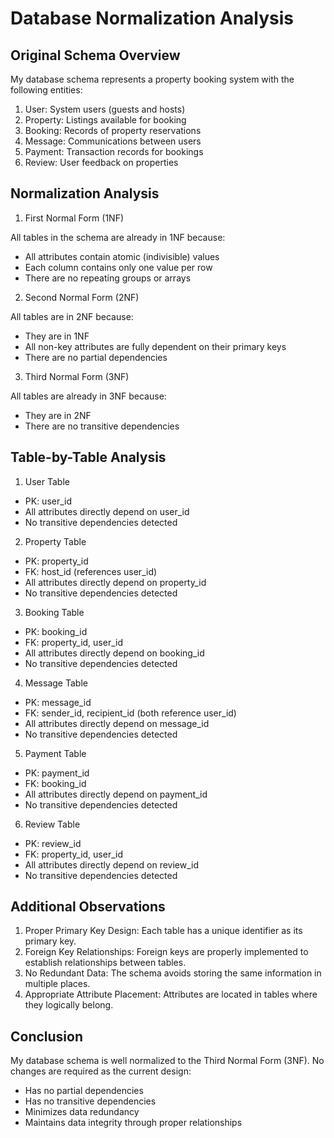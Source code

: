 # Database Normalization Analysis

## Original Schema Overview

My database schema represents a property booking system with the following entities:
1. User: System users (guests and hosts)
2. Property: Listings available for booking
3. Booking: Records of property reservations
4. Message: Communications between users
5. Payment: Transaction records for bookings
6. Review: User feedback on properties

## Normalization Analysis

1. First Normal Form (1NF)

All tables in the schema are already in 1NF because:
- All attributes contain atomic (indivisible) values
- Each column contains only one value per row
- There are no repeating groups or arrays

2. Second Normal Form (2NF)

All tables are in 2NF because:
- They are in 1NF
- All non-key attributes are fully dependent on their primary keys
- There are no partial dependencies 

3. Third Normal Form (3NF)

All tables are already in 3NF because:
- They are in 2NF
- There are no transitive dependencies 

## Table-by-Table Analysis

1. User Table

- PK: user_id
- All attributes directly depend on user_id
- No transitive dependencies detected

2. Property Table

- PK: property_id
- FK: host_id (references user_id)
- All attributes directly depend on property_id
- No transitive dependencies detected

3. Booking Table

- PK: booking_id
- FK: property_id, user_id
- All attributes directly depend on booking_id
- No transitive dependencies detected

4. Message Table

- PK: message_id
- FK: sender_id, recipient_id (both reference user_id)
- All attributes directly depend on message_id
- No transitive dependencies detected

5. Payment Table

- PK: payment_id
- FK: booking_id
- All attributes directly depend on payment_id
- No transitive dependencies detected

6. Review Table

- PK: review_id
- FK: property_id, user_id
- All attributes directly depend on review_id
- No transitive dependencies detected


## Additional Observations

1. Proper Primary Key Design: Each table has a unique identifier as its primary key.
2. Foreign Key Relationships: Foreign keys are properly implemented to establish relationships between tables.
3. No Redundant Data: The schema avoids storing the same information in multiple places.
4. Appropriate Attribute Placement: Attributes are located in tables where they logically belong.

## Conclusion

My database schema is well normalized to the Third Normal Form (3NF). No changes are required as the current design:
- Has no partial dependencies
- Has no transitive dependencies
- Minimizes data redundancy
- Maintains data integrity through proper relationships
